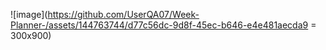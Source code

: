 ![image](https://github.com/UserQA07/Week-Planner-/assets/144763744/d77c56dc-9d8f-45ec-b646-e4e481aecda9 = 300x900)

